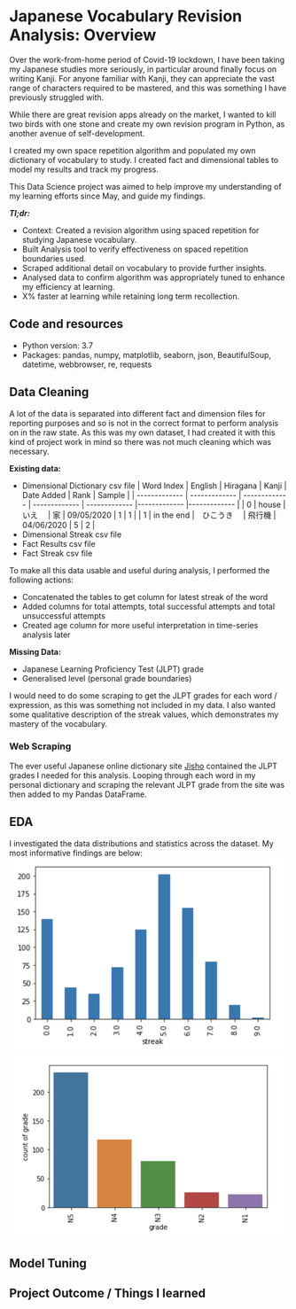 # Japanese Vocabulary Revision Analysis: Overview

Over the work-from-home period of Covid-19 lockdown, I have been taking my Japanese studies more seriously, in particular around finally focus on writing Kanji. For anyone familiar with Kanji, they can appreciate the vast range of characters required to be mastered, and this was something I have previously struggled with.

While there are great revision apps already on the market, I wanted to kill two birds with one stone and create my own revision program in Python, as another avenue of self-development.

I created my own space repetition algorithm and populated my own dictionary of vocabulary to study. I created fact and dimensional tables to model my results and track my progress.

This Data Science project was aimed to help improve my understanding of my learning efforts since May, and guide my findings.

**_Tl;dr:_**
* Context: Created a revision algorithm using spaced repetition for studying Japanese vocabulary.
* Built Analysis tool to verify effectiveness on spaced repetition boundaries used.
* Scraped additional detail on vocabulary to provide further insights.
* Analysed data to confirm algorithm was appropriately tuned to enhance my efficiency at learning.
* X% faster at learning while retaining long term recollection.

##  Code and resources
* Python version: 3.7
* Packages: pandas, numpy, matplotlib, seaborn, json, BeautifulSoup, datetime, webbrowser, re, requests

## Data Cleaning
A lot of the data is separated into different fact and dimension files for reporting purposes and so is not in the correct format to perform analysis on in the raw state. As this was my own dataset, I had created it with this kind of project work in mind so there was not much cleaning which was necessary.

**Existing data:**
* Dimensional Dictionary csv file
|   Word Index  |    English    |    Hiragana   |      Kanji    |    Date Added | Rank         |    Sample    |
| ------------- | ------------- | ------------- | ------------- | ------------- |------------- |------------- |
| 0             | house         | いえ　         |  家           | 09/05/2020    | 1 | 1 |
| 1             | in the end    |　ひこうき     　| 飛行機         |  04/06/2020   | 5 | 2 |
* Dimensional Streak csv file
* Fact Results csv file
* Fact Streak csv file

To make all this data usable and useful during analysis, I performed the following actions:
* Concatenated the tables to get column for latest streak of the word
* Added columns for total attempts, total successful attempts and total unsuccessful attempts
* Created age column for more useful interpretation in time-series analysis later

**Missing Data:**
* Japanese Learning Proficiency Test (JLPT) grade
* Generalised level (personal grade boundaries)

I would need to do some scraping to get the JLPT grades for each word / expression, as this was something not included in my data. I also wanted some qualitative description of the streak values, which demonstrates my mastery of the vocabulary.

### Web Scraping
The ever useful Japanese online dictionary site [Jisho](https://jisho.org/) contained the JLPT grades I needed for this analysis. Looping through each word in my personal dictionary and scraping the relevant JLPT grade from the site was then added to my Pandas DataFrame.

## EDA
I investigated the data distributions and statistics across the dataset. My most informative findings are below:
![alt text](https://github.com/MattPCollins/Analysis/blob/master/Screen%20Shot%202021-01-04%20at%2012.47.54.png "Poor retention")
![alt text](https://github.com/MattPCollins/Analysis/blob/master/Screen%20Shot%202021-01-04%20at%2012.44.52.png "Distribution of vocabulary grades")

## Model Tuning



## Project Outcome / Things I learned
